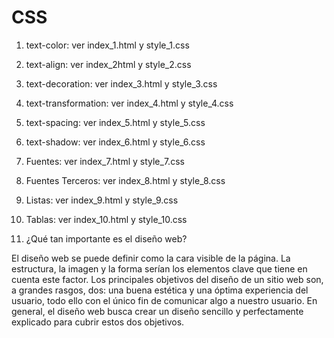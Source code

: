 # CSS

1. text-color: ver index_1.html y style_1.css
2. text-align: ver index_2html y style_2.css
3. text-decoration: ver index_3.html y style_3.css 
4. text-transformation: ver index_4.html y style_4.css 
5. text-spacing: ver index_5.html y style_5.css 
6. text-shadow: ver index_6.html y style_6.css 
7. Fuentes: ver index_7.html y style_7.css 
8. Fuentes Terceros: ver index_8.html y style_8.css 
9. Listas: ver index_9.html y style_9.css 
10. Tablas: ver index_10.html y style_10.css 

11. ¿Qué tan importante es el diseño web?

El diseño web se puede definir como la cara visible de la página. La estructura, la imagen y la forma serían los elementos clave que tiene en cuenta este factor. Los principales objetivos del diseño de un sitio web son, a grandes rasgos, dos: una buena estética y una óptima experiencia del usuario, todo ello con el único fin de comunicar algo a nuestro usuario. En general, el diseño web busca crear un diseño sencillo y perfectamente explicado para cubrir estos dos objetivos.
